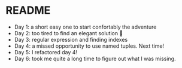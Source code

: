 # README

* Day 1: a short easy one to start confortably the adventure
* Day 2: too tired to find an elegant solution 🥲
* Day 3: regular expression and finding indexes
* Day 4: a missed opportunity to use named tuples. Next time!
* Day 5: I refactored day 4!
* Day 6: took me quite a long time to figure out what I was missing.
